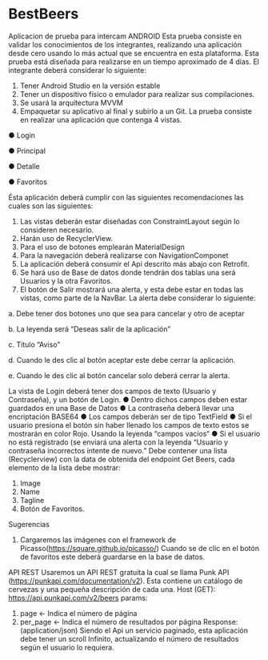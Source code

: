 # BestBeers
Aplicacion de prueba para intercam
ANDROID
Esta prueba consiste en validar los conocimientos de los integrantes, realizando una aplicación desde cero usando lo más actual que se encuentra en esta plataforma. Esta prueba está diseñada para realizarse en un tiempo aproximado de 4 días.
El integrante deberá considerar lo siguiente:
1.	Tener Android Studio en la versión estable 
2.	Tener un dispositivo físico o emulador para realizar sus compilaciones.
3.	Se usará la arquitectura MVVM
4.	Empaquetar su aplicativo al final y subirlo a un Git.
La prueba consiste en realizar una aplicación que contenga 4 vistas.

  ●	Login

  ●	Principal

  ●	Detalle

  ●	Favoritos

Ésta aplicación deberá cumplir con las siguientes recomendaciones las cuales son las siguientes:
1.	Las vistas deberán estar diseñadas con ConstraintLayout según lo consideren necesario.
2.	Harán uso de RecyclerView.
3.	Para el uso de botones emplearán MaterialDesign
4.	Para la navegación deberá realizarse con NavigationComponet 
5.	La aplicación deberá consumir el Api descrito más abajo con Retrofit. 
6.	Se hará uso de Base de datos donde tendrán dos tablas una será Usuarios y la otra Favoritos.
7.	El botón de Salir mostrará una alerta, y esta debe estar en todas las vistas, como parte de la NavBar. La alerta debe considerar lo siguiente:

  a.	Debe tener dos botones uno que sea para cancelar y otro de aceptar  

  b.	La leyenda será  “Deseas salir de la aplicación”

  c.	Titulo “Aviso”

  d.	Cuando le des clic al botón aceptar este debe cerrar la aplicación.

  e.	Cuando le des clic al botón cancelar solo deberá cerrar la alerta.

La vista de Login deberá tener dos campos de texto (Usuario y Contraseña), y un botón de Login.
●	Dentro dichos campos deben estar guardados en una Base de Datos
●	La contraseña deberá  llevar una encriptación BASE64 
●	Los campos deberán ser de tipo TextField
●	Si el usuario presiona el botón sin haber llenado los campos de texto estos se mostrarán en color Rojo. Usando la leyenda “campos vacíos“
●	Si el usuario no está registrado (se enviará una alerta con la leyenda “Usuario y contraseña incorrectos intente de nuevo.”
Debe contener una lista (Recyclerview) con la data de obtenida del endpoint Get Beers, cada elemento de la lista debe mostrar:
1.	 Image
2.	 Name
3.	 Tagline
4.	Botón de Favoritos.

Sugerencias
1.	 Cargaremos las imágenes con el framework de Picasso(https://square.github.io/picasso/)
Cuando se de clic en el botón de favoritos este deberá guardarse en la base de datos.

API REST
Usaremos un API REST gratuita la cual se llama Punk API (https://punkapi.com/documentation/v2).
 Esta contiene un catálogo de cervezas y una  pequeña descripción de cada una.
Host (GET): https://api.punkapi.com/v2/beers
params: 
1.	page <- Indica el número de página 
2.	per_page <- Indica el número de resultados por página
Response: (application/json)
Siendo el Api un servicio paginado, esta aplicación debe tener un scroll Infinito, actualizando el número de resultados según el usuario lo requiera.
